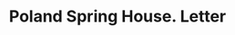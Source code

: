 ---
doi: 10.7916/D8D80PFM
date_other: '1890'
date_other_textual: 1890-1899
form: correspondence
genre:
- Letters (correspondence)
name:
- Poland Spring House
object_in_context_url: https://biggert.cul.columbia.edu/items/view/ave_biggert_00599
subject_hierarchical_geographic:
- South Poland, Maine, United States
subject_name:
- Poland Spring House
title: Poland Spring House. Letter
sort_title: Poland Spring House. Letter
call_number: ave_biggert_00599
coordinates:
- 44.06055555555555,-70.39361111111111
pid: ave_biggert_00599
identifiers: ave_biggert_00599
thumbnail: https://derivativo-2.library.columbia.edu/iiif/2/ldpd:343848/full/!256,256/0/native.jpg
permalink: /biggert/ave_biggert_00599/
layout: iiif-image-page
---